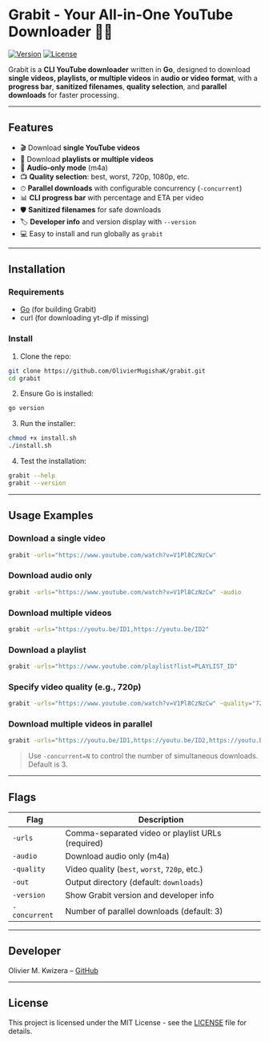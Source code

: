 # Grabit - Your All-in-One YouTube Downloader 🎥🎵

[![Version](https://img.shields.io/badge/version-1.1.0-blue)](https://github.com/OlivierMugishaK/grabit)
[![License](https://img.shields.io/badge/license-MIT-green)](LICENSE)

Grabit is a **CLI YouTube downloader** written in **Go**, designed to download **single videos, playlists, or multiple videos** in **audio or video format**, with a **progress bar**, **sanitized filenames**, **quality selection**, and **parallel downloads** for faster processing.

---

## Features

* 🎬 Download **single YouTube videos**
* 📃 Download **playlists or multiple videos**
* 🎵 **Audio-only mode** (m4a)
* 📺 **Quality selection**: best, worst, 720p, 1080p, etc.
* ⏱ **Parallel downloads** with configurable concurrency (`-concurrent`)
* 📊 **CLI progress bar** with percentage and ETA per video
* 🛡 **Sanitized filenames** for safe downloads
* 🏷 **Developer info** and version display with `--version`
* 💻 Easy to install and run globally as `grabit`

---

## Installation

### Requirements

* [Go](https://golang.org/dl/) (for building Grabit)
* curl (for downloading yt-dlp if missing)

### Install

1. Clone the repo:

```bash
git clone https://github.com/OlivierMugishaK/grabit.git
cd grabit
```

2. Ensure Go is installed:

```bash
go version
```

3. Run the installer:

```bash
chmod +x install.sh
./install.sh
```

4. Test the installation:

```bash
grabit --help
grabit --version
```

---

## Usage Examples

### Download a single video

```bash
grabit -urls="https://www.youtube.com/watch?v=V1Pl8CzNzCw"
```

### Download audio only

```bash
grabit -urls="https://www.youtube.com/watch?v=V1Pl8CzNzCw" -audio
```

### Download multiple videos

```bash
grabit -urls="https://youtu.be/ID1,https://youtu.be/ID2"
```

### Download a playlist

```bash
grabit -urls="https://www.youtube.com/playlist?list=PLAYLIST_ID"
```

### Specify video quality (e.g., 720p)

```bash
grabit -urls="https://www.youtube.com/watch?v=V1Pl8CzNzCw" -quality="720p"
```

### Download multiple videos in parallel

```bash
grabit -urls="https://youtu.be/ID1,https://youtu.be/ID2,https://youtu.be/ID3" -concurrent=3
```

> Use `-concurrent=N` to control the number of simultaneous downloads. Default is 3.

---

## Flags

| Flag          | Description                                       |
| ------------- | ------------------------------------------------- |
| `-urls`       | Comma-separated video or playlist URLs (required) |
| `-audio`      | Download audio only (m4a)                         |
| `-quality`    | Video quality (`best`, `worst`, `720p`, etc.)     |
| `-out`        | Output directory (default: `downloads`)           |
| `-version`    | Show Grabit version and developer info            |
| `-concurrent` | Number of parallel downloads (default: 3)         |

---

## Developer

Olivier M. Kwizera – [GitHub](https://github.com/OlivierMugishaK)

---

## License

This project is licensed under the MIT License - see the [LICENSE](LICENSE) file for details.

